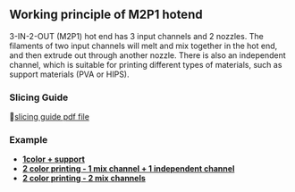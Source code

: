 ## Working principle of M2P1 hotend
3-IN-2-OUT (M2P1) hot end has 3 input channels and 2 nozzles. The filaments of two input channels will melt and mix together in the hot end, and then extrude out through another nozzle. There is also an independent channel, which is suitable for printing different types of materials, such as support materials (PVA or HIPS).

### Slicing Guide
:blue_book:[slicing guide pdf file](./Slicing%20guide%20for%20M2P1%20hotend%20V0_1.pdf)

### Example
- **[1color + support](./Example/1c%2Bsupport.zip)**
- **[2 color printing - 1 mix channel + 1 independent channel](./Example/2c-mode1.zip)**
- **[2 color printing - 2 mix channels](./Example/2c-mode2.zip)**